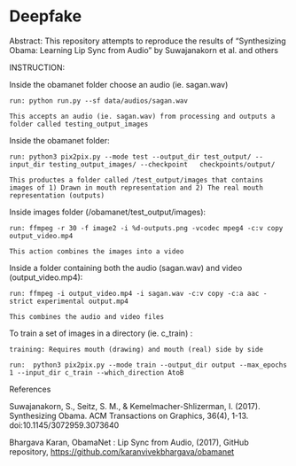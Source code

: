 # Deepfake

Abstract: This repository attempts to reproduce the results of “Synthesizing Obama: Learning Lip Sync from Audio” by Suwajanakorn et al. and others  

INSTRUCTION:

Inside the obamanet folder choose an audio (ie. sagan.wav)

	run: python run.py --sf data/audios/sagan.wav

	This accepts an audio (ie. sagan.wav) from processing and outputs a folder called testing_output_images




Inside the obamanet folder:

	run: python3 pix2pix.py --mode test --output_dir test_output/ --input_dir testing_output_images/ --checkpoint 	checkpoints/output/

	This productes a folder called /test_output/images that contains images of 1) Drawn in mouth representation and 2) The real mouth representation (outputs)




Inside images folder (/obamanet/test_output/images):

	run: ffmpeg -r 30 -f image2 -i %d-outputs.png -vcodec mpeg4 -c:v copy output_video.mp4

	This action combines the images into a video




Inside a folder containing both the audio (sagan.wav) and video (output_video.mp4):

	run: ffmpeg -i output_video.mp4 -i sagan.wav -c:v copy -c:a aac -strict experimental output.mp4

	This combines the audio and video files






To train a set of images in a directory (ie. c_train) :

	training: Requires mouth (drawing) and mouth (real) side by side

	run:  python3 pix2pix.py --mode train --output_dir output --max_epochs 1 --input_dir c_train --which_direction AtoB

References 

Suwajanakorn, S., Seitz, S. M., & Kemelmacher-Shlizerman, I. (2017). Synthesizing Obama. ACM Transactions on Graphics, 36(4), 1-13. doi:10.1145/3072959.3073640 

 Bhargava Karan, ObamaNet : Lip Sync from Audio, (2017), GitHub repository, https://github.com/karanvivekbhargava/obamanet
